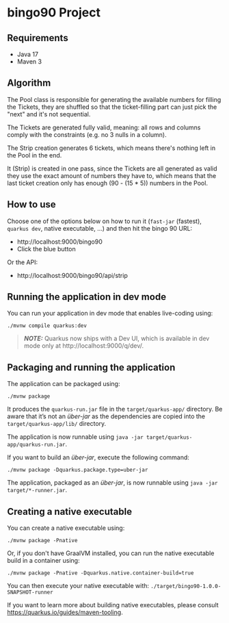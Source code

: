 # bingo90 Project

## Requirements
 - Java 17
 - Maven 3

## Algorithm

The Pool class is responsible for generating the available numbers for filling the Tickets, they are shuffled so that
the ticket-filling part can just pick the "next" and it's not sequential.

The Tickets are generated fully valid, meaning: all rows and columns comply with the
constraints (e.g. no 3 nulls in a column).

The Strip creation generates 6 tickets, which means there's nothing left in the Pool in the end.

It (Strip) is created in one pass, since the Tickets are all generated as valid they use the exact amount of numbers
they have to, which means that the last ticket creation only has enough (90 - (15 * 5)) numbers in the Pool.

## How to use

Choose one of the options below on how to run it (`fast-jar` (fastest), `quarkus dev`, native executable, ...) and then hit the bingo 90 URL:

 - http://localhost:9000/bingo90
 - Click the blue button

Or the API:

 - http://localhost:9000/bingo90/api/strip

## Running the application in dev mode

You can run your application in dev mode that enables live-coding using:
```shell script
./mvnw compile quarkus:dev
```

> **_NOTE:_**  Quarkus now ships with a Dev UI, which is available in dev mode only at http://localhost:9000/q/dev/.

## Packaging and running the application

The application can be packaged using:
```shell script
./mvnw package
```
It produces the `quarkus-run.jar` file in the `target/quarkus-app/` directory.
Be aware that it’s not an _über-jar_ as the dependencies are copied into the `target/quarkus-app/lib/` directory.

The application is now runnable using `java -jar target/quarkus-app/quarkus-run.jar`.

If you want to build an _über-jar_, execute the following command:
```shell script
./mvnw package -Dquarkus.package.type=uber-jar
```

The application, packaged as an _über-jar_, is now runnable using `java -jar target/*-runner.jar`.

## Creating a native executable

You can create a native executable using: 
```shell script
./mvnw package -Pnative
```

Or, if you don't have GraalVM installed, you can run the native executable build in a container using: 
```shell script
./mvnw package -Pnative -Dquarkus.native.container-build=true
```

You can then execute your native executable with: `./target/bingo90-1.0.0-SNAPSHOT-runner`

If you want to learn more about building native executables, please consult https://quarkus.io/guides/maven-tooling.
